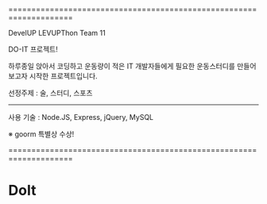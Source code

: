 ====================================================================

DevelUP
LEVUPThon Team 11

DO-IT 프로젝트!

하루종일 앉아서 코딩하고 운동량이 적은 IT 개발자들에게 필요한
운동스터디를 만들어보고자 시작한 프로젝트입니다.

선정주제 : 술, 스터디, 스포츠

--------------------------------------------------------------------

사용 기술 : Node.JS, Express, jQuery, MySQL

※ goorm 특별상 수상!

====================================================================
# DoIt
